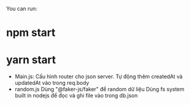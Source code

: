 You can run:

# npm start

# yarn start

-   Main.js:
    Cấu hình router cho json server.
    Tự động thêm createdAt và updatedAt vào trong req.body
-   random.js
    Dùng "@faker-js/faker" để random dữ liệu
    Dùng fs system built in nodejs để đọc và ghi file vào trong db.json

